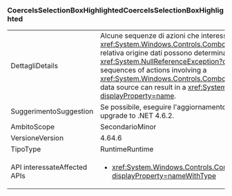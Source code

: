 ### <a name="coerceisselectionboxhighlighted"></a><span data-ttu-id="f313a-101">CoerceIsSelectionBoxHighlighted</span><span class="sxs-lookup"><span data-stu-id="f313a-101">CoerceIsSelectionBoxHighlighted</span></span>

|   |   |
|---|---|
|<span data-ttu-id="f313a-102">Dettagli</span><span class="sxs-lookup"><span data-stu-id="f313a-102">Details</span></span>|<span data-ttu-id="f313a-103">Alcune sequenze di azioni che interessano un <xref:System.Windows.Controls.ComboBox?displayProperty=name> e la relativa origine dati possono determinare un'eccezione <xref:System.NullReferenceException?displayProperty=name>.</span><span class="sxs-lookup"><span data-stu-id="f313a-103">Certain sequences of actions involving a <xref:System.Windows.Controls.ComboBox?displayProperty=name> and its data source can result in a <xref:System.NullReferenceException?displayProperty=name>.</span></span>|
|<span data-ttu-id="f313a-104">Suggerimento</span><span class="sxs-lookup"><span data-stu-id="f313a-104">Suggestion</span></span>|<span data-ttu-id="f313a-105">Se possibile, eseguire l'aggiornamento a .NET 4.6.2.</span><span class="sxs-lookup"><span data-stu-id="f313a-105">If possible, please upgrade to .NET 4.6.2.</span></span>|
|<span data-ttu-id="f313a-106">Ambito</span><span class="sxs-lookup"><span data-stu-id="f313a-106">Scope</span></span>|<span data-ttu-id="f313a-107">Secondario</span><span class="sxs-lookup"><span data-stu-id="f313a-107">Minor</span></span>|
|<span data-ttu-id="f313a-108">Versione</span><span class="sxs-lookup"><span data-stu-id="f313a-108">Version</span></span>|<span data-ttu-id="f313a-109">4.6</span><span class="sxs-lookup"><span data-stu-id="f313a-109">4.6</span></span>|
|<span data-ttu-id="f313a-110">Tipo</span><span class="sxs-lookup"><span data-stu-id="f313a-110">Type</span></span>|<span data-ttu-id="f313a-111">Runtime</span><span class="sxs-lookup"><span data-stu-id="f313a-111">Runtime</span></span>|
|<span data-ttu-id="f313a-112">API interessate</span><span class="sxs-lookup"><span data-stu-id="f313a-112">Affected APIs</span></span>|<ul><li><xref:System.Windows.Controls.ComboBox.IsSelectionBoxHighlighted?displayProperty=nameWithType></li></ul>|

